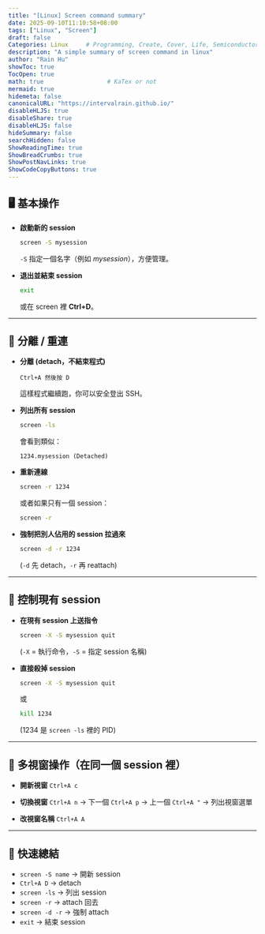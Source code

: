 ```yaml
---
title: "[Linux] Screen command summary"
date: 2025-09-10T11:10:58+08:00
tags: ["Linux", "Screen"]
draft: false
Categories: Linux     # Programming, Create, Cover, Life, Semiconductor, Leetcode, Logic Design, Daily, OS, CS50, CA
description: "A simple summary of screen command in linux"
author: "Rain Hu"
showToc: true
TocOpen: true
math: true                  # KaTex or not
mermaid: true
hidemeta: false
canonicalURL: "https://intervalrain.github.io/"
disableHLJS: true
disableShare: true
disableHLJS: false
hideSummary: false
searchHidden: false
ShowReadingTime: true
ShowBreadCrumbs: true
ShowPostNavLinks: true
ShowCodeCopyButtons: true
---
```



## 🖥 基本操作

* **啟動新的 session**

  ```bash
  screen -S mysession
  ```

  `-S` 指定一個名字（例如 *mysession*），方便管理。

* **退出並結束 session**

  ```bash
  exit
  ```

  或在 screen 裡 **Ctrl+D**。

---

## 🔄 分離 / 重連

* **分離 (detach，不結束程式)**

  ```text
  Ctrl+A 然後按 D
  ```

  這樣程式繼續跑，你可以安全登出 SSH。

* **列出所有 session**

  ```bash
  screen -ls
  ```

  會看到類似：

  ```
  1234.mysession (Detached)
  ```

* **重新連線**

  ```bash
  screen -r 1234
  ```

  或者如果只有一個 session：

  ```bash
  screen -r
  ```

* **強制把別人佔用的 session 拉過來**

  ```bash
  screen -d -r 1234
  ```

  (`-d` 先 detach，`-r` 再 reattach)

---

## 🔧 控制現有 session

* **在現有 session 上送指令**

  ```bash
  screen -X -S mysession quit
  ```

  (`-X` = 執行命令，`-S` = 指定 session 名稱)

* **直接殺掉 session**

  ```bash
  screen -X -S mysession quit
  ```

  或

  ```bash
  kill 1234
  ```

  (1234 是 `screen -ls` 裡的 PID)

---

## 📑 多視窗操作（在同一個 session 裡）

* **開新視窗**
  `Ctrl+A c`

* **切換視窗**
  `Ctrl+A n` → 下一個
  `Ctrl+A p` → 上一個
  `Ctrl+A "` → 列出視窗選單

* **改視窗名稱**
  `Ctrl+A A`

---

## 📝 快速總結

* `screen -S name` → 開新 session
* `Ctrl+A D` → detach
* `screen -ls` → 列出 session
* `screen -r` → attach 回去
* `screen -d -r` → 強制 attach
* `exit` → 結束 session

